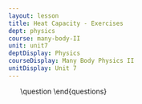 ```yaml
---
layout: lesson
title: Heat Capacity - Exercises
dept: physics
course: many-body-II
unit: unit7
deptDisplay: Physics
courseDisplay: Many Body Physics II
unitDisplay: Unit 7
---
```

<ol>
\question
\end{questions}

